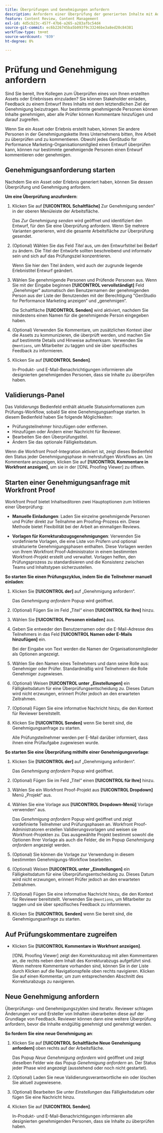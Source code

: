 ```yaml
---
title: Überprüfungen und Genehmigungen anfordern
description: Anfordern einer Überprüfung der generierten Inhalte mit Adobe GenStudio for Performance Marketing.
feature: Content Review, Content Management
exl-id: 4d5cb23c-457f-47b6-a265-a283afbc54d4
source-git-commit: ec6b226745ba5b093f9c33246be3a8ed20c84381
workflow-type: tm+mt
source-wordcount: '939'
ht-degree: 0%

---
```


# Prüfung und Genehmigung anfordern

Sind Sie bereit, Ihre Kollegen zum Überprüfen eines von Ihnen erstellten Assets oder Erlebnisses einzuladen? Sie können Stakeholder einladen, Feedback zu einem Entwurf Ihres Inhalts mit dem letztendlichen Ziel der Genehmigung beizutragen. Nur bestimmte genehmigende Personen können Inhalte genehmigen, aber alle Prüfer können Kommentare hinzufügen und darauf zugreifen.

Wenn Sie ein Asset oder Erlebnis erstellt haben, können Sie andere Personen in der Genehmigungskette Ihres Unternehmens bitten, Ihre Arbeit zu überprüfen und zu kommentieren. Obwohl jedes GenStudio for Performance Marketing-Organisationsmitglied einen Entwurf überprüfen kann, können nur bestimmte genehmigende Personen einen Entwurf kommentieren oder genehmigen.

## Genehmigungsanforderung starten

Nachdem Sie ein Asset oder Erlebnis generiert haben, können Sie dessen Überprüfung und Genehmigung anfordern.

**Um eine Überprüfung anzufordern**:

1. Klicken Sie auf **[!UICONTROL Schaltfläche]** Zur Genehmigung senden“ in der oberen Menüleiste der Arbeitsfläche.

   Das _Zur Genehmigung senden_ wird geöffnet und identifiziert den Entwurf, für den Sie eine Überprüfung anfordern. Wenn Sie mehrere Varianten generieren, wird die gesamte Arbeitsfläche zur Überprüfung gesendet.

1. (Optional) Wählen Sie das Feld _Titel_ aus, um den Entwurfstitel bei Bedarf zu ändern. Die Titel der Entwürfe sollten beschreibend und informativ sein und sich auf das Prüfungsziel konzentrieren.

   Wenn Sie hier den Titel ändern, wird auch der zugrunde liegende Erlebnistitel Entwurf geändert.

1. Wählen Sie genehmigende Personen und Prüfende Personen aus. Wenn Sie mit der Eingabe beginnen **[!UICONTROL vervollständigt]** Feld „Genehmiger“ automatisch den Benutzernamen der genehmigenden Person aus der Liste der Benutzenden mit der Berechtigung &quot;GenStudio for Performance Marketing anzeigen“ und „genehmigen“.

   Die Schaltfläche **[!UICONTROL Senden]** wird aktiviert, nachdem Sie mindestens einen Namen für die genehmigende Person eingegeben haben.

1. (Optional) Verwenden Sie Kommentare, um zusätzlichen Kontext über die Assets zu kommunizieren, die überprüft werden, und machen Sie auf bestimmte Details und Hinweise aufmerksam. Verwenden Sie `@mentions`, um Mitarbeiter zu taggen und sie über spezifisches Feedback zu informieren.

1. Klicken Sie auf **[!UICONTROL Senden]**.

   In-Produkt- und E-Mail-Benachrichtigungen informieren alle designierten genehmigenden Personen, dass sie Inhalte zu überprüfen haben.

## Validierungs-Panel

Das _Validierungs_ Bedienfeld enthält aktuelle Statusinformationen zum Prüfungs-Workflow, sobald Sie eine Genehmigungsanfrage starten. In diesem Bedienfeld haben Sie folgende Möglichkeiten:

* Prüfungsteilnehmer hinzufügen oder entfernen.
* Hinzufügen oder Ändern einer Nachricht für Reviewer.
* Bearbeiten Sie den Überprüfungstitel.
* Ändern Sie das optionale Fälligkeitsdatum.

Wenn die Workfront Proof-Integration aktiviert ist, zeigt dieses Bedienfeld den Status jeder Genehmigungsphase in mehrstufigen Workflows an. Um Kommentare anzuzeigen, klicken Sie auf **[!UICONTROL Kommentare in Workfront anzeigen]**, um sie in der [!DNL Proofing Viewer] zu öffnen.

## Starten einer Genehmigungsanfrage mit Workfront Proof

Workfront Proof bietet Inhaltseditoren zwei Hauptoptionen zum Initiieren einer Überprüfung:

* **Manuelle Einladungen**: Laden Sie einzelne genehmigende Personen und Prüfer direkt zur Teilnahme am Proofing-Prozess ein. Diese Methode bietet Flexibilität bei der Arbeit an einmaligen Reviews.

* **Vorlagen für Korrekturabzugsgenehmigungen**: Verwenden Sie vordefinierte Vorlagen, die eine Liste von Prüfern und optional strukturierte Genehmigungsphasen enthalten. Diese Vorlagen werden von Ihrem Workfront Proof-Administrator in einem bestimmten Workfront-Projekt erstellt und verwaltet. Vorlagen helfen, den Prüfungsprozess zu standardisieren und die Konsistenz zwischen Teams und Inhaltstypen sicherzustellen.

**So starten Sie einen Prüfungszyklus, indem Sie die Teilnehmer manuell einladen**:

1. Klicken Sie **[!UICONTROL der]** auf „Genehmigung anfordern“.

   Das _Genehmigung anfordern_ Popup wird geöffnet.

1. (Optional) Fügen Sie im Feld „Titel“ einen **[!UICONTROL für Ihre]** hinzu.

1. Wählen Sie **[!UICONTROL Personen einladen]** aus.

1. Geben Sie entweder den Benutzernamen oder die E-Mail-Adresse des Teilnehmers in das Feld **[!UICONTROL Namen oder E-Mails hinzufügen]** ein.

   Bei der Eingabe von Text werden die Namen der Organisationsmitglieder als Optionen angezeigt.

1. Wählen Sie den Namen eines Teilnehmers und dann seine Rolle aus: Genehmiger oder Prüfer. Standardmäßig wird Teilnehmern die Rolle Genehmiger zugewiesen.

1. (Optional) Weisen **[!UICONTROL unter „Einstellungen]** ein Fälligkeitsdatum für eine Überprüfungsentscheidung zu. Dieses Datum wird nicht erzwungen, erinnert Prüfer jedoch an den erwarteten Zeitrahmen.

1. (Optional) Fügen Sie eine informative Nachricht hinzu, die den Kontext für Reviewer bereitstellt.

1. Klicken Sie **[!UICONTROL Senden]** wenn Sie bereit sind, die Genehmigungsanfrage zu starten.

   Alle Prüfungsteilnehmer werden per E-Mail darüber informiert, dass ihnen eine Prüfaufgabe zugewiesen wurde.

**So starten Sie eine Überprüfung mithilfe einer Genehmigungsvorlage**:

1. Klicken Sie **[!UICONTROL der]** auf „Genehmigung anfordern“.

   Das _Genehmigung anfordern_ Popup wird geöffnet.

1. (Optional) Fügen Sie im Feld „Titel“ einen **[!UICONTROL für Ihre]** hinzu.

1. Wählen Sie ein Workfront Proof-Projekt aus **[!UICONTROL Dropdown]** Menü „Projekt“ aus.

1. Wählen Sie eine Vorlage aus **[!UICONTROL Dropdown-Menü]** Vorlage verwenden“ aus.

   Das _Genehmigung anfordern_ Popup wird geöffnet und zeigt vordefinierte Teilnehmer und Prüfungsphasen an. Workfront Proof-Administratoren erstellen Validierungsvorlagen und weisen sie Workfront-Projekten zu. Das ausgewählte Projekt bestimmt sowohl die Optionen Ihrer Vorlage als auch die Felder, die im Popup _Genehmigung anfordern_ angezeigt werden.

1. (Optional) Sie können die Vorlage zur Verwendung in diesem bestimmten Genehmigungs-Workflow bearbeiten.

1. (Optional) Weisen **[!UICONTROL unter „Einstellungen]** ein Fälligkeitsdatum für eine Überprüfungsentscheidung zu. Dieses Datum wird nicht erzwungen, erinnert Prüfer jedoch an den erwarteten Zeitrahmen.

1. (Optional) Fügen Sie eine informative Nachricht hinzu, die den Kontext für Reviewer bereitstellt. Verwenden Sie `@mentions`, um Mitarbeiter zu taggen und sie über spezifisches Feedback zu informieren.

1. Klicken Sie **[!UICONTROL Senden]** wenn Sie bereit sind, die Genehmigungsanfrage zu starten.

## Auf Prüfungskommentare zugreifen

* Klicken Sie **[!UICONTROL Kommentare in Workfront anzeigen]**.

  [!DNL Proofing Viewer] zeigt den Korrekturabzug mit allen Kommentaren an, die rechts neben dem Inhalt des Korrekturabzugs aufgeführt sind. Wenn mehrere Kommentare vorhanden sind, können Sie in der Liste durch Klicken auf die Navigationspfeile oben rechts navigieren. Klicken Sie auf einen Kommentar, um zum entsprechenden Abschnitt des Korrekturabzugs zu navigieren.

## Neue Genehmigung anfordern

Überprüfungs- und Genehmigungszyklen sind iterativ. Reviewer schlagen Änderungen vor und Ersteller von Inhalten überarbeiten diese auf der Grundlage von Feedback. Reviewer können dann eine weitere Überprüfung anfordern, bevor die Inhalte endgültig genehmigt und genehmigt werden.

**So fordern Sie eine neue Genehmigung an**:

1. Klicken Sie auf **[!UICONTROL Schaltfläche Neue Genehmigung anfordern]** oben rechts auf der Arbeitsfläche.

   Das Popup _Neue Genehmigung anfordern_ wird geöffnet und zeigt dieselben Felder wie das Popup _Genehmigung anfordern_ an. Der Status jeder Phase wird angezeigt (ausstehend oder noch nicht gestartet).

1. (Optional) Laden Sie neue Validierungsverantwortliche ein oder löschen Sie aktuell zugewiesene.

1. (Optional) Bearbeiten Sie unter _Einstellungen_ das Fälligkeitsdatum oder fügen Sie eine Nachricht hinzu.

1. Klicken Sie auf **[!UICONTROL Senden]**.

   In-Produkt- und E-Mail-Benachrichtigungen informieren alle designierten genehmigenden Personen, dass sie Inhalte zu überprüfen haben.
